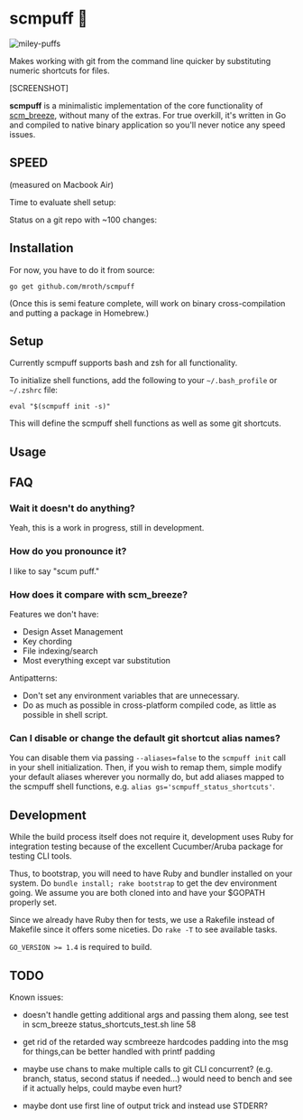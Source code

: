 # scmpuff :dash:

![miley-puffs](http://media.giphy.com/media/nF8Sgd4X74be/giphy.gif)

Makes working with git from the command line quicker by substituting numeric
shortcuts for files.

[SCREENSHOT]

**scmpuff** is a minimalistic implementation of the core functionality of
[scm_breeze][scmbreeze], without many of the extras.  For true overkill, it's
written in Go and compiled to native binary application so you'll never notice
any speed issues.

[scmbreeze]: https://github.com/ndbroadbent/scm_breeze


## SPEED
(measured on Macbook Air)

Time to evaluate shell setup:

Status on a git repo with ~100 changes:

## Installation

For now, you have to do it from source:

    go get github.com/mroth/scmpuff

(Once this is semi feature complete, will work on binary cross-compilation and
putting a package in Homebrew.)


## Setup
Currently scmpuff supports bash and zsh for all functionality.

To initialize shell functions, add the following to your `~/.bash_profile` or
`~/.zshrc` file:

    eval "$(scmpuff init -s)"

This will define the scmpuff shell functions as well as some git shortcuts.

## Usage


## FAQ

### Wait it doesn't do anything?

Yeah, this is a work in progress, still in development.

### How do you pronounce it?
I like to say "scum puff."

### How does it compare with scm_breeze?

Features we don't have:
 * Design Asset Management
 * Key chording
 * File indexing/search
 * Most everything except var substitution

Antipatterns:
 - Don't set any environment variables that are unnecessary.
 - Do as much as possible in cross-platform compiled code, as little as possible
   in shell script.

### Can I disable or change the default git shortcut alias names?
You can disable them via passing `--aliases=false` to the `scmpuff init` call
in your shell initialization.  Then, if you wish to remap them, simple modify
your default aliases wherever you normally do, but add aliases mapped to the
scmpuff shell functions, e.g. `alias gs='scmpuff_status_shortcuts'`.


## Development
While the build process itself does not require it, development uses Ruby for
integration testing because of the excellent Cucumber/Aruba package for testing
CLI tools.

Thus, to bootstrap, you will need to have Ruby and bundler installed on your
system.  Do `bundle install; rake bootstrap` to get the dev environment going.
We assume you are both cloned into and have your $GOPATH properly set.

Since we already have Ruby then for tests, we use a Rakefile instead of Makefile
since it offers some niceties.  Do `rake -T` to see available tasks.

`GO_VERSION >= 1.4` is required to build.


## TODO

Known issues:

 - doesn't handle getting additional args and passing them along, see test in scm_breeze status_shortcuts_test.sh line 58

 - get rid of the retarded way scmbreeze hardcodes padding into the msg for things,can be better handled with printf padding

 - maybe use chans to make multiple calls to git CLI concurrent? (e.g. branch, status, second status if needed...) would need to bench and see if it actually helps, could maybe even hurt?

 - maybe dont use first line of output trick and instead use STDERR?
